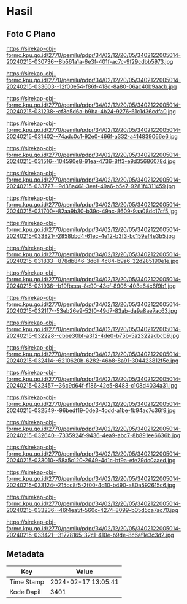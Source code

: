 # Hasil

## Foto C Plano

https://sirekap-obj-formc.kpu.go.id/2770/pemilu/pdpr/34/02/12/20/05/3402122005014-20240215-030736--8b561a1a-6e3f-401f-ac7c-9f29cdbb5973.jpg

https://sirekap-obj-formc.kpu.go.id/2770/pemilu/pdpr/34/02/12/20/05/3402122005014-20240215-033603--12f00e54-f86f-418d-8a80-06ac40b9aacb.jpg

https://sirekap-obj-formc.kpu.go.id/2770/pemilu/pdpr/34/02/12/20/05/3402122005014-20240215-031238--cf3e5d6a-b9ba-4b24-9276-61c1d36cdfa0.jpg

https://sirekap-obj-formc.kpu.go.id/2770/pemilu/pdpr/34/02/12/20/05/3402122005014-20240215-031402--74adc0c1-92e0-466f-a332-a414839066e6.jpg

https://sirekap-obj-formc.kpu.go.id/2770/pemilu/pdpr/34/02/12/20/05/3402122005014-20240215-031516--104590e8-91ea-4736-8ff3-e9d35686078d.jpg

https://sirekap-obj-formc.kpu.go.id/2770/pemilu/pdpr/34/02/12/20/05/3402122005014-20240215-033727--9d38a461-3eef-49a6-b5e7-9281f4311459.jpg

https://sirekap-obj-formc.kpu.go.id/2770/pemilu/pdpr/34/02/12/20/05/3402122005014-20240215-031700--82aa9b30-b39c-49ac-8609-9aa08dc17cf5.jpg

https://sirekap-obj-formc.kpu.go.id/2770/pemilu/pdpr/34/02/12/20/05/3402122005014-20240215-033821--2858bbd4-61ec-4e12-b3f3-bc159ef4e3b5.jpg

https://sirekap-obj-formc.kpu.go.id/2770/pemilu/pdpr/34/02/12/20/05/3402122005014-20240215-031833--878db846-3d61-4c84-b9a6-32d285190e1e.jpg

https://sirekap-obj-formc.kpu.go.id/2770/pemilu/pdpr/34/02/12/20/05/3402122005014-20240215-031936--b19fbcea-8e90-43ef-8906-403e64c6f9b1.jpg

https://sirekap-obj-formc.kpu.go.id/2770/pemilu/pdpr/34/02/12/20/05/3402122005014-20240215-032117--53eb26e9-52f0-49d7-83ab-da9a8ae7ac63.jpg

https://sirekap-obj-formc.kpu.go.id/2770/pemilu/pdpr/34/02/12/20/05/3402122005014-20240215-032228--cbbe30bf-a312-4de0-b75b-5a2322adbcb9.jpg

https://sirekap-obj-formc.kpu.go.id/2770/pemilu/pdpr/34/02/12/20/05/3402122005014-20240215-032414--6210620b-6282-46b8-8a91-304423812f5e.jpg

https://sirekap-obj-formc.kpu.go.id/2770/pemilu/pdpr/34/02/12/20/05/3402122005014-20240215-032457--36c9d64f-f186-42e5-8483-c108d4034a31.jpg

https://sirekap-obj-formc.kpu.go.id/2770/pemilu/pdpr/34/02/12/20/05/3402122005014-20240215-032549--96bedf19-0de3-4cdd-a1be-fb94ac7c36f9.jpg

https://sirekap-obj-formc.kpu.go.id/2770/pemilu/pdpr/34/02/12/20/05/3402122005014-20240215-032640--7335924f-9436-4ea9-abc7-8b891ee6636b.jpg

https://sirekap-obj-formc.kpu.go.id/2770/pemilu/pdpr/34/02/12/20/05/3402122005014-20240215-033010--58a5c120-2649-4d1c-bf9a-efe29dc0aaed.jpg

https://sirekap-obj-formc.kpu.go.id/2770/pemilu/pdpr/34/02/12/20/05/3402122005014-20240215-033124--215cc8f5-2f00-4d10-b490-a80a592615c6.jpg

https://sirekap-obj-formc.kpu.go.id/2770/pemilu/pdpr/34/02/12/20/05/3402122005014-20240215-033236--46f4ea5f-560c-4274-8099-b05d5ca7ac70.jpg

https://sirekap-obj-formc.kpu.go.id/2770/pemilu/pdpr/34/02/12/20/05/3402122005014-20240215-033421--31778165-32c1-410e-b9de-8c6af1e3c3d2.jpg


## Metadata

| Key        | Value               |
| ---------- | ------------------- |
| Time Stamp | 2024-02-17 13:05:41 |
| Kode Dapil | 3401                |



